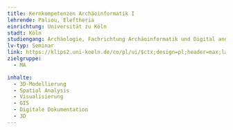```yaml
---
title: Kernkompetenzen Archäoinformatik I
lehrende: Paliou, Eleftheria
einrichtung: Universität zu Köln
stadt: Köln
studiengang: Archäologie, Fachrichtung Archäoinformatik und Digital and Computational Archaeology
lv-typ: Seminar
link: https://klips2.uni-koeln.de/co/pl/ui/$ctx;design=pl;header=max;lang=de/wbLv.wbShowLVDetail?pStpSpNr=443607&pSpracheNr=1
zielgruppe:
  - MA

inhalte:
  - 3D-Modellierung
  - Spatial Analysis
  - Visualisierung
  - GIS
  - Digitale Dokumentation
  - 3D
---
```

 

